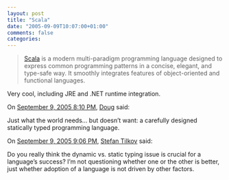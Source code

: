 ```yaml
---
layout: post
title: "Scala"
date: "2005-09-09T10:07:00+01:00"
comments: false
categories: 
---
```


<blockquote>
<p><a href="http://scala.epfl.ch/">Scala</a> is a modern multi-paradigm programming language designed to express common programming patterns in a concise, elegant, and type-safe way. It smoothly integrates features of object-oriented and functional languages.</p>
</blockquote>

<p>Very cool, including JRE and .NET runtime integration.</p>

<section class="comments">

<div class="comment" id="comment-620">
On <a href="#comment-620" title="Permalink to this comment">September  9, 2005  8:10 PM</a>, <a href="http://creativekarma.com/" title="http://creativekarma.com/" rel="nofollow">Doug</a>
said:
<p>Just what the world needs&#8230; but doesn&#8217;t want: a carefully designed statically typed programming language.</p>


<div class="comment" id="comment-621">
On <a href="#comment-621" title="Permalink to this comment">September  9, 2005  9:06 PM</a>, <a href="/en/staff/st/">Stefan Tilkov</a>
said:
<p>Do you really think the dynamic vs. static typing issue is crucial for a language&#8217;s success? I&#8217;m not questioning whether one or the other is better, just whether adoption of a language is not driven by other factors.</p>


</section>

